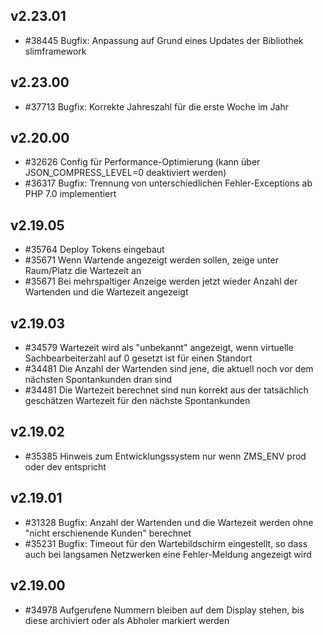 ## v2.23.01

* #38445 Bugfix: Anpassung auf Grund eines Updates der Bibliothek slimframework

## v2.23.00

* #37713 Bugfix: Korrekte Jahreszahl für die erste Woche im Jahr

## v2.20.00

* #32626 Config für Performance-Optimierung (kann über JSON_COMPRESS_LEVEL=0 deaktiviert werden)
* #36317 Bugfix: Trennung von unterschiedlichen Fehler-Exceptions ab PHP 7.0 implementiert

## v2.19.05

* #35764 Deploy Tokens eingebaut
* #35671 Wenn Wartende angezeigt werden sollen, zeige unter Raum/Platz die Wartezeit an
* #35671 Bei mehrspaltiger Anzeige werden jetzt wieder Anzahl der Wartenden und die Wartezeit angezeigt

## v2.19.03

* #34579 Wartezeit wird als "unbekannt" angezeigt, wenn virtuelle Sachbearbeiterzahl auf 0 gesetzt ist für einen Standort
* #34481 Die Anzahl der Wartenden sind jene, die aktuell noch vor dem nächsten Spontankunden dran sind
* #34481 Die Wartezeit berechnet sind nun korrekt aus der tatsächlich geschätzen Wartezeit für den nächste Spontankunden

## v2.19.02

* #35385 Hinweis zum Entwicklungssystem nur wenn ZMS_ENV prod oder dev entspricht

## v2.19.01

* #31328 Bugfix: Anzahl der Wartenden und die Wartezeit werden ohne "nicht erschienende Kunden" berechnet
* #35231 Bugfix: Timeout für den Wartebildschirm eingestellt, so dass auch bei langsamen Netzwerken eine Fehler-Meldung angezeigt wird 

## v2.19.00

* #34978 Aufgerufene Nummern bleiben auf dem Display stehen, bis diese archiviert oder als Abholer markiert werden

